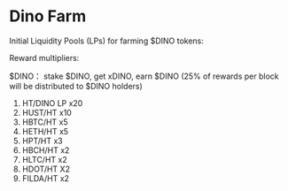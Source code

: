 # Dino Farm
Initial Liquidity Pools (LPs) for farming $DINO tokens:

Reward multipliers:

$DINO： stake $DINO, get xDINO, earn $DINO (25% of rewards per block will be distributed to $DINO holders)

1. HT/DINO LP x20
2. HUST/HT x10
3. HBTC/HT x5
4. HETH/HT x5
5. HPT/HT x3
6. HBCH/HT x2
7. HLTC/HT x2
8. HDOT/HT X2
9. FILDA/HT x2
